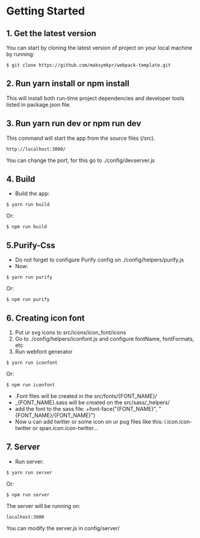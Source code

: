 # Getting Started

## 1. Get the latest version

You can start by cloning the latest version of project on your local machine by running:

```
$ git clone https://github.com/maksymkpr/webpack-template.git
```

## 2. Run yarn install or npm install

This will install both run-time project dependencies and developer tools listed in package.json file.


## 3. Run yarn run dev or npm run dev

This command will start the app from the source files (/src).

```
http://localhost:3000/
```

You can change the port, for this go to ./config/devserver.js


## 4. Build

- Build the app:

```
$ yarn run build
```
Or:

```
$ npm run build
```

## 5.Purify-Css
  - Do not forget to configure Purify config on ./config/helpers/purify.js
  - Now:

```
$ yarn run purify
```
Or:

```
$ npm run purify
```
## 6. Creating icon font
1. Put ur svg icons to src/icons/icon_font/icons
2. Go to ./config/helpers/iconfont.js and configure fontName, fontFormats, etc
3. Run webfont generator
```
$ yarn run iconfont
```
Or:

```
$ npm run iconfont
```
- .Font files will be created in the src/fonts/{FONT_NAME}/
- _{FONT_NAME}.sass will be created on the src/sass/_helpers/
- add the font to the sass file: +font-face("{FONT_NAME}", "{FONT_NAME}/{FONT_NAME}")
- Now u can add twitter or some icon on ur pug files like this: i.icon.icon-twitter or span.icon.icon-twitter...

## 7. Server
- Run server:

```
$ yarn run server
```
Or:

```
$ npm run server
```

The server will be running on:

```
localhost:3000
```

You can modify the server.js in config/server/
